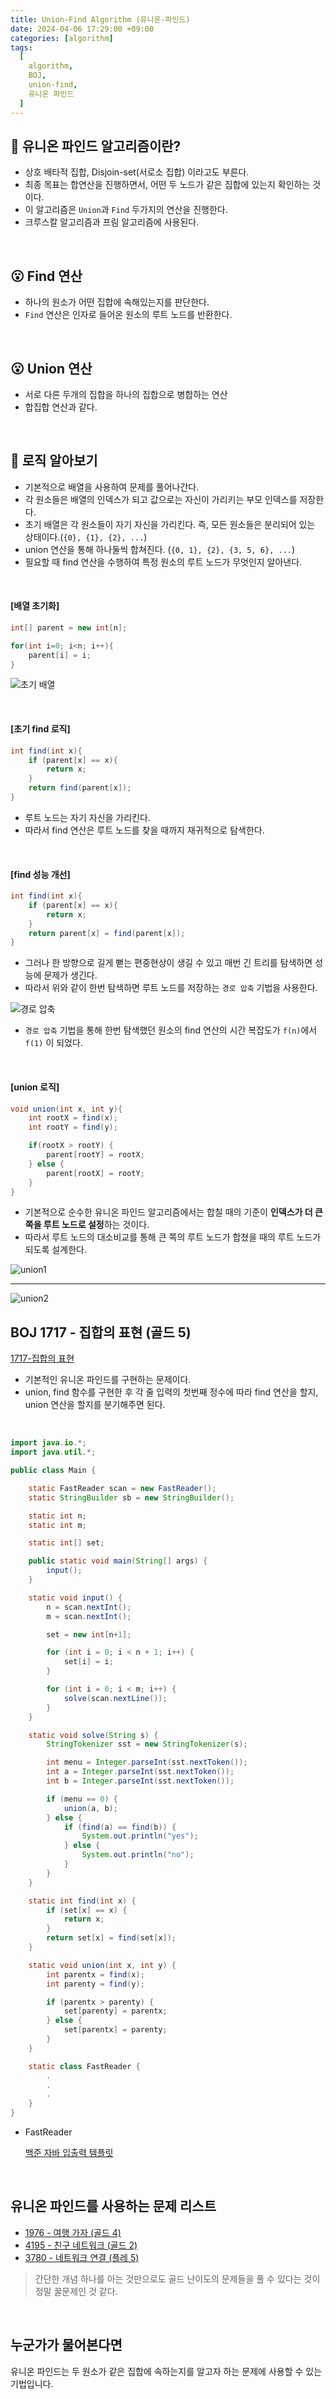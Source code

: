 ```yaml
---
title: Union-Find Algorithm (유니온-파인드)
date: 2024-04-06 17:29:00 +09:00
categories: [algorithm]
tags:
  [
    algorithm,
    BOJ,
    union-find,
    유니온 파인드
  ]
---
```


## 🤔 유니온 파인드 알고리즘이란?
- 상호 배타적 집합, Disjoin-set(서로소 집합) 이라고도 부른다.
- 최종 목표는 합연산을 진행하면서, 어떤 두 노드가 같은 집합에 있는지 확인하는 것이다.
- 이 알고리즘은 `Union`과 `Find` 두가지의 연산을 진행한다.
- 크루스칼 알고리즘과 프림 알고리즘에 사용된다.

<br>

## 😮 Find 연산
- 하나의 원소가 어떤 집합에 속해있는지를 판단한다.
- `Find` 연산은 인자로 들어온 원소의 루트 노드를 반환한다.

<br>

## 😮 Union 연산
- 서로 다른 두개의 집합을 하나의 집합으로 병합하는 연산
- 합집합 연산과 같다.

<br>

## 😤 로직 알아보기
- 기본적으로 배열을 사용하여 문제를 풀어나간다.
- 각 원소들은 배열의 인덱스가 되고 값으로는 자신이 가리키는 부모 인덱스를 저장한다.
- 초기 배열은 각 원소들이 자기 자신을 가리킨다. 즉, 모든 원소들은 분리되어 있는 상태이다.(`{0}, {1}, {2}, ...`)
- union 연산을 통해 하나둘씩 합쳐진다. (`{0, 1}, {2}, {3, 5, 6}, ...`)
- 필요할 때 find 연산을 수행하여 특정 원소의 루트 노드가 무엇인지 알아낸다.

<br>

#### [배열 초기화]
```java
int[] parent = new int[n];

for(int i=0; i<n; i++){
    parent[i] = i;
}
```
![초기 배열](/assets/img/240406/초기.jpg)

<br>

#### [초기 find 로직]
```java
int find(int x){
    if (parent[x] == x){
        return x;
    }
    return find(parent[x]);
}
```
- 루트 노드는 자기 자신을 가리킨다.
- 따라서 find 연산은 루트 노드를 찾을 때까지 재귀적으로 탐색한다.

<br>

#### [find 성능 개선]
```java
int find(int x){
    if (parent[x] == x){
        return x;
    }
    return parent[x] = find(parent[x]);
}
```
- 그러나 한 방향으로 길게 뻗는 편중현상이 생길 수 있고 매번 긴 트리를 탐색하면 성능에 문제가 생긴다.
- 따라서 위와 같이 한번 탐색하면 루트 노드를 저장하는 `경로 압축` 기법을 사용한다.

![경로 압축](/assets/img/240406/find.jpg)

- `경로 압축` 기법을 통해 한번 탐색했던 원소의 find 연산의 시간 복잡도가 `f(n)`에서 `f(1)` 이 되었다.

<br>

#### [union 로직]
```java
void union(int x, int y){
    int rootX = find(x);
    int rootY = find(y);

    if(rootX > rootY) {
        parent[rootY] = rootX;
    } else {
        parent[rootX] = rootY;
    }
}
```
- 기본적으로 순수한 유니온 파인드 알고리즘에서는 합칠 때의 기준이 **인덱스가 더 큰쪽을 루트 노드로 설정**하는 것이다.
- 따라서 루트 노드의 대소비교를 통해 큰 쪽의 루트 노드가 합쳤을 때의 루트 노드가 되도록 설계한다.

![union1](/assets/img/240406/union.jpg)

---

![union2](/assets/img/240406/union2.jpg)

## BOJ 1717 - 집합의 표현 (골드 5)
[1717-집합의 표현](https://www.acmicpc.net/problem/1717)

- 기본적인 유니온 파인드를 구현하는 문제이다.
- union, find 함수를 구현한 후 각 줄 입력의 첫번째 정수에 따라 find 연산을 할지, union 연산을 할지를 분기해주면 된다.

<br>

```java
import java.io.*;
import java.util.*;

public class Main {

    static FastReader scan = new FastReader();
    static StringBuilder sb = new StringBuilder();

    static int n;
    static int m;

    static int[] set;

    public static void main(String[] args) {
        input();
    }

    static void input() {
        n = scan.nextInt();
        m = scan.nextInt();

        set = new int[n+1];

        for (int i = 0; i < n + 1; i++) {
            set[i] = i;
        }

        for (int i = 0; i < m; i++) {
            solve(scan.nextLine());
        }
    }

    static void solve(String s) {
        StringTokenizer sst = new StringTokenizer(s);

        int menu = Integer.parseInt(sst.nextToken());
        int a = Integer.parseInt(sst.nextToken());
        int b = Integer.parseInt(sst.nextToken());

        if (menu == 0) {
            union(a, b);
        } else {
            if (find(a) == find(b)) {
                System.out.println("yes");
            } else {
                System.out.println("no");
            }
        }
    }

    static int find(int x) {
        if (set[x] == x) {
            return x;
        }
        return set[x] = find(set[x]);
    }

    static void union(int x, int y) {
        int parentx = find(x);
        int parenty = find(y);

        if (parentx > parenty) {
            set[parenty] = parentx;
        } else {
            set[parentx] = parenty;
        }
    }

    static class FastReader {
        .
        .
        .
    }
}
```

- FastReader

    [백준 자바 입출력 템플릿](https://ajroot5685.github.io/posts/%EB%B0%B1%EC%A4%80-%EC%9E%90%EB%B0%94-%EC%9E%85%EC%B6%9C%EB%A0%A5-%ED%85%9C%ED%94%8C%EB%A6%BF/)

<br>

## 유니온 파인드를 사용하는 문제 리스트
- [1976 - 여행 가자 (골드 4)](https://www.acmicpc.net/problem/1976)
- [4195 - 친구 네트워크 (골드 2)](https://www.acmicpc.net/problem/4195)
- [3780 - 네트워크 연결 (플레 5)](https://www.acmicpc.net/problem/3780)

> 간단한 개념 하나를 아는 것만으로도 골드 난이도의 문제들을 풀 수 있다는 것이 정말 꿀문제인 것 같다.

<br>

## 누군가가 물어본다면
<div class="spotlight1">
유니온 파인드는 두 원소가 같은 집합에 속하는지를 알고자 하는 문제에 사용할 수 있는 기법입니다.
</div>